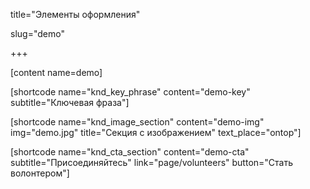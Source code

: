 title="Элементы оформления"  

slug="demo"

+++

[content name=demo]

[shortcode name="knd_key_phrase" content="demo-key" subtitle="Ключевая фраза"]

[shortcode name="knd_image_section" content="demo-img" img="demo.jpg" title="Секция с изображением" text_place="ontop"]

[shortcode name="knd_cta_section" content="demo-cta" subtitle="Присоединяйтесь" link="page/volunteers" button="Стать волонтером"]
